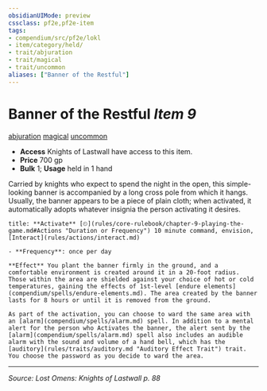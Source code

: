 ```yaml
---
obsidianUIMode: preview
cssclass: pf2e,pf2e-item
tags:
- compendium/src/pf2e/lokl
- item/category/held/
- trait/abjuration
- trait/magical
- trait/uncommon
aliases: ["Banner of the Restful"]
---
```

# Banner of the Restful *Item 9*  
[abjuration](abjuration.md "Abjuration School Trait")  [magical](magical.md "Magical Item Trait")  [uncommon](uncommon.md "Uncommon Rarity Trait")  

- **Access** Knights of Lastwall have access to this item.
- **Price** 700 gp
- **Bulk** 1; **Usage** held in 1 hand

Carried by knights who expect to spend the night in the open, this simple-looking banner is accompanied by a long cross pole from which it hangs. Usually, the banner appears to be a piece of plain cloth; when activated, it automatically adopts whatever insignia the person activating it desires.

```ad-embed-ability
title: **Activate** [⏲](rules/core-rulebook/chapter-9-playing-the-game.md#Actions "Duration or Frequency") 10 minute command, envision, [Interact](rules/actions/interact.md)

- **Frequency**: once per day

**Effect** You plant the banner firmly in the ground, and a comfortable environment is created around it in a 20-foot radius. Those within the area are shielded against your choice of hot or cold temperatures, gaining the effects of 1st-level [endure elements](compendium/spells/endure-elements.md). The area created by the banner lasts for 8 hours or until it is removed from the ground.

As part of the activation, you can choose to ward the same area with an [alarm](compendium/spells/alarm.md) spell. In addition to a mental alert for the person who Activates the banner, the alert sent by the [alarm](compendium/spells/alarm.md) spell also includes an audible alarm with the sound and volume of a hand bell, which has the [auditory](rules/traits/auditory.md "Auditory Effect Trait") trait. You choose the password as you decide to ward the area.
```


---
*Source: Lost Omens: Knights of Lastwall p. 88*